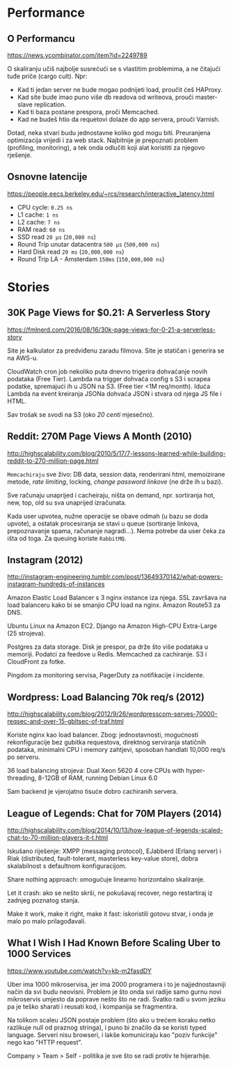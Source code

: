 # Performance

## O Performancu

https://news.ycombinator.com/item?id=2249789

O skaliranju učiš najbolje susrećući se s vlastitim problemima, a ne čitajući tuđe priče (cargo cult). Npr:
* Kad ti jedan server ne bude mogao podnijeti load, proučit ćeš HAProxy.
* Kad site bude imao puno više db readova od writeova, prouči master-slave replication.
* Kad ti baza postane prespora, proči Memcached.
* Kad ne budeš htio da requetovi dolaze do app servera, prouči Varnish.

Dotad, neka stvari budu jednostavne koliko god mogu biti. Preuranjena optimizacija vrijedi i za web stack. Najbitnije je prepoznati problem (profiling, monitoring), a tek onda odlučiti koji alat koristiti za njegovo rješenje.

## Osnovne latencije

https://people.eecs.berkeley.edu/~rcs/research/interactive_latency.html

* CPU cycle: `0.25 ns`
* L1 cache: `1 ns`
* L2 cache: `7 ns`
* RAM read: `60 ns`
* SSD read `20 μs` (`20,000 ns`)
* Round Trip unutar datacentra `500 μs` (`500,000 ns`)
* Hard Disk read `20 ms` (`20,000,000 ns`)
* Round Trip LA - Amsterdam `150ms` (`150,000,000 ns`)

# Stories

## 30K Page Views for $0.21: A Serverless Story

https://fmlnerd.com/2016/08/16/30k-page-views-for-0-21-a-serverless-story

Site je kalkulator za predviđenu zaradu filmova. Site je statičan i generira se na AWS-u.

CloudWatch cron job nekoliko puta dnevno trigerira dohvaćanje novih podataka (Free Tier). Lambda na trigger dohvaća config s S3 i scrapea podatke, spremajući ih u JSON na S3. (Free tier <1M req/month). Iduća Lambda na event kreiranja JSONa dohvaća JSON i stvara od njega JS file i HTML.

Sav trošak se svodi na S3 (oko *20 centi* mjesečno).

## Reddit: 270M Page Views A Month (2010)

http://highscalability.com/blog/2010/5/17/7-lessons-learned-while-building-reddit-to-270-million-page.html

`Memcachiraju` sve živo: DB data, session data, renderirani html, memoizirane metode, *rate limiting*, locking, *change password linkove* (ne drže ih u bazi).

Sve računaju unaprijed i cacheiraju, ništa on demand, npr. sortiranja hot, new, top, old su sva unaprijed izračunata.

Kada user upvotea, nužne operacije se obave odmah (u bazu se doda upvote), a ostatak procesiranja se stavi u queue (sortiranje linkova, prepoznavanje spama, računanje nagradi...). Nema potrebe da user čeka za išta od toga. Za queuing koriste `RabbitMQ`.

## Instagram (2012)

http://instagram-engineering.tumblr.com/post/13649370142/what-powers-instagram-hundreds-of-instances

Amazon Elastic Load Balancer s 3 nginx instance iza njega. SSL završava na load balanceru kako bi se smanjio CPU load na nginx. Amazon Route53 za DNS.

Ubuntu Linux na Amazon EC2. Django na Amazon High-CPU Extra-Large (25 strojeva).

Postgres za data storage. Disk je prespor, pa drže što više podataka u memoriji. Podatci za feedove u Redis. Memcached za cachiranje. S3 i CloudFront za fotke.

Pingdom za monitoring servisa, PagerDuty za notifikacije i incidente.

## Wordpress: Load Balancing 70k req/s (2012)

http://highscalability.com/blog/2012/9/26/wordpresscom-serves-70000-reqsec-and-over-15-gbitsec-of-traf.html

Koriste nginx kao load balancer. Zbog: jednostavnosti, mogućnosti rekonfiguracije bez gubitka requestova, direktnog serviranja statičnih podataka, minimalni CPU i memory zahtjevi, sposoban handlati 10,000 req/s po serveru.

36 load balancing strojeva: Dual Xeon 5620 4 core CPUs with hyper-threading, 8-12GB of RAM, running Debian Linux 6.0

Sam backend je vjerojatno tisuće dobro cachiranih servera.

## League of Legends: Chat for 70M Players (2014)

http://highscalability.com/blog/2014/10/13/how-league-of-legends-scaled-chat-to-70-million-players-it-t.html

Iskušano riješenje: XMPP (messaging protocol), EJabberd (Erlang server) i Riak (distributed, fault-tolerant, masterless key-value store), dobra skalabilnost s defaultnom konfiguracijom.

Share nothing approach: omogućuje linearno horizontalno skaliranje.

Let it crash: ako se nešto skrši, ne pokušavaj recover, nego restartiraj iz zadnjeg poznatog stanja.

Make it work, make it right, make it fast: iskoristili gotovu stvar, i onda je malo po malo prilagođavali.

## What I Wish I Had Known Before Scaling Uber to 1000 Services

https://www.youtube.com/watch?v=kb-m2fasdDY

Uber ima 1000 mikroservisa, jer ima 2000 programera i to je najjednostavniji način da svi budu neovisni. Problem je što onda svi radije samo gurnu novi mikroservis umjesto da poprave nešto što ne radi. Svatko radi u svom jeziku pa je teško sharati i reusati kod, i kompanija se fragmentira.

Na tolikom scaleu JSON postaje problem (što ako u trećem koraku netko razlikuje null od praznog stringa), i puno bi značilo da se koristi typed language. Serveri nisu browseri, i lakše komuniciraju kao "poziv funkcije" nego kao "HTTP request".

Company > Team > Self - politika je sve što se radi protiv te hijerarhije.
